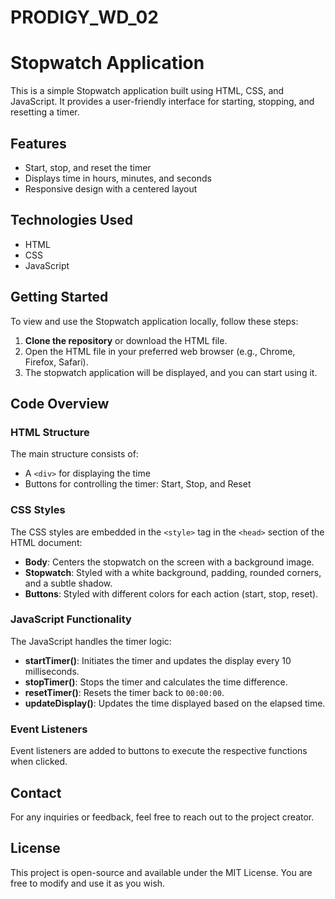 # PRODIGY_WD_02
# Stopwatch Application

This is a simple Stopwatch application built using HTML, CSS, and JavaScript. It provides a user-friendly interface for starting, stopping, and resetting a timer.

## Features

- Start, stop, and reset the timer
- Displays time in hours, minutes, and seconds
- Responsive design with a centered layout

## Technologies Used

- HTML
- CSS
- JavaScript

## Getting Started

To view and use the Stopwatch application locally, follow these steps:

1. **Clone the repository** or download the HTML file.
2. Open the HTML file in your preferred web browser (e.g., Chrome, Firefox, Safari).
3. The stopwatch application will be displayed, and you can start using it.

## Code Overview

### HTML Structure
The main structure consists of:
- A `<div>` for displaying the time
- Buttons for controlling the timer: Start, Stop, and Reset

### CSS Styles
The CSS styles are embedded in the `<style>` tag in the `<head>` section of the HTML document:
- **Body**: Centers the stopwatch on the screen with a background image.
- **Stopwatch**: Styled with a white background, padding, rounded corners, and a subtle shadow.
- **Buttons**: Styled with different colors for each action (start, stop, reset).

### JavaScript Functionality
The JavaScript handles the timer logic:
- **startTimer()**: Initiates the timer and updates the display every 10 milliseconds.
- **stopTimer()**: Stops the timer and calculates the time difference.
- **resetTimer()**: Resets the timer back to `00:00:00`.
- **updateDisplay()**: Updates the time displayed based on the elapsed time.

### Event Listeners
Event listeners are added to buttons to execute the respective functions when clicked.

## Contact

For any inquiries or feedback, feel free to reach out to the project creator.

## License

This project is open-source and available under the MIT License. You are free to modify and use it as you wish.
